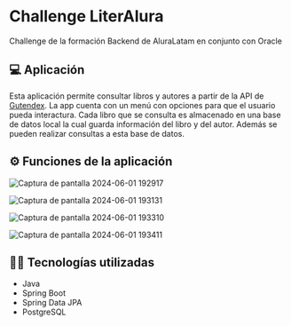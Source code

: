 # Challenge LiterAlura
Challenge de la formación Backend de AluraLatam en conjunto con Oracle 

## 💻 Aplicación
Esta aplicación permite consultar libros y autores a partir de la API de [Gutendex](https://gutendex.com/). La app cuenta con un menú con opciones para que el usuario pueda interactura. Cada libro que se consulta es almacenado en una base de datos local la cual guarda información del libro y del autor. Además se pueden realizar consultas a esta base de datos. 
## ⚙️ Funciones de la aplicación
![Captura de pantalla 2024-06-01 192917](https://github.com/NicoNZ12/LiterAlura/assets/135768377/421d89b4-076e-4c42-aac1-6f1f317ab08b)

![Captura de pantalla 2024-06-01 193131](https://github.com/NicoNZ12/LiterAlura/assets/135768377/73cca7fb-e04b-4e63-8a4e-20f997acb0ff)

![Captura de pantalla 2024-06-01 193310](https://github.com/NicoNZ12/LiterAlura/assets/135768377/d29e2e85-ef42-4cb0-a3de-246b1e86b05d)

![Captura de pantalla 2024-06-01 193411](https://github.com/NicoNZ12/LiterAlura/assets/135768377/0fd4754a-2d98-4b7a-bf0f-53527b52a6d0)
## 👨‍💻 Tecnologías utilizadas
- Java
- Spring Boot
- Spring Data JPA
- PostgreSQL
